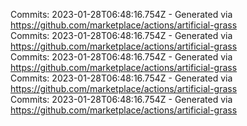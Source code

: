 Commits: 2023-01-28T06:48:16.754Z - Generated via https://github.com/marketplace/actions/artificial-grass
<br>
Commits: 2023-01-28T06:48:16.754Z - Generated via https://github.com/marketplace/actions/artificial-grass
<br>
Commits: 2023-01-28T06:48:16.754Z - Generated via https://github.com/marketplace/actions/artificial-grass
<br>
Commits: 2023-01-28T06:48:16.754Z - Generated via https://github.com/marketplace/actions/artificial-grass
<br>
Commits: 2023-01-28T06:48:16.754Z - Generated via https://github.com/marketplace/actions/artificial-grass
<br>
